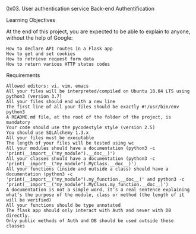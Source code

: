 0x03. User authentication service
Back-end
Authentification

Learning Objectives

At the end of this project, you are expected to be able to explain to anyone, without the help of Google:

    How to declare API routes in a Flask app
    How to get and set cookies
    How to retrieve request form data
    How to return various HTTP status codes

Requirements

    Allowed editors: vi, vim, emacs
    All your files will be interpreted/compiled on Ubuntu 18.04 LTS using python3 (version 3.7)
    All your files should end with a new line
    The first line of all your files should be exactly #!/usr/bin/env python3
    A README.md file, at the root of the folder of the project, is mandatory
    Your code should use the pycodestyle style (version 2.5)
    You should use SQLAlchemy 1.3.x
    All your files must be executable
    The length of your files will be tested using wc
    All your modules should have a documentation (python3 -c 'print(__import__("my_module").__doc__)')
    All your classes should have a documentation (python3 -c 'print(__import__("my_module").MyClass.__doc__)')
    All your functions (inside and outside a class) should have a documentation (python3 -c 'print(__import__("my_module").my_function.__doc__)' and python3 -c 'print(__import__("my_module").MyClass.my_function.__doc__)')
    A documentation is not a simple word, it’s a real sentence explaining what’s the purpose of the module, class or method (the length of it will be verified)
    All your functions should be type annotated
    The flask app should only interact with Auth and never with DB directly.
    Only public methods of Auth and DB should be used outside these classes

